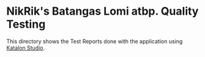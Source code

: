 # NikRik's Batangas Lomi atbp. Quality Testing



This directory shows the Test Reports done with the application using [Katalon Studio](https://www.katalon.com/).